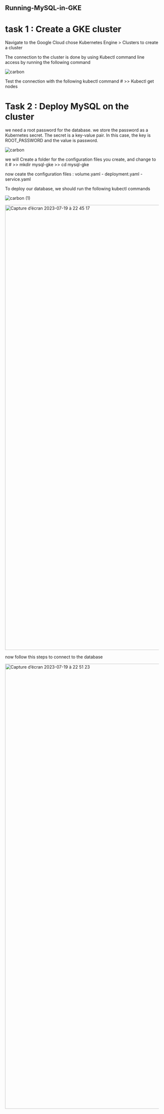 ## Running-MySQL-in-GKE
# task 1 : Create a GKE cluster

Navigate to the Google Cloud chose Kubernetes Engine > Clusters to create a cluster

The connection to the cluster is done by using Kubectl command line access by running the following command 

![carbon](https://github.com/Hayat-azelmat/Running-MySQL-in-GKE/assets/110396492/86802c82-30ea-43cc-bb78-ec630dd89b07)


Test the connection with the following kubectl command # >>  Kubectl get nodes 

# Task 2 : Deploy MySQL on the cluster

we need a root password for the database. we store the password as a Kubernetes secret. The secret is a key-value pair. In this case, the key is ROOT_PASSWORD and the value is password.

![carbon](https://github.com/Hayat-azelmat/Running-MySQL-in-GKE/assets/110396492/1285bc10-f567-4a82-9052-bcab7ada667b)


we will Create a folder for the configuration files you create, and change to it # >> mkdir mysql-gke >> cd mysql-gke

now ceate the configuration files : volume.yaml - deployment.yaml - service.yaml 


To deploy our database, we should run the following kubectl commands

![carbon (1)](https://github.com/Hayat-azelmat/Running-MySQL-in-GKE/assets/110396492/21a63338-5c36-4415-b83e-d804b963f18c)


<img width="1458" alt="Capture d’écran 2023-07-19 à 22 45 17" src="https://github.com/Hayat-azelmat/Running-MySQL-in-GKE/assets/110396492/167d2237-5d80-4f29-9fca-608bea240b01">


now follow this steps to connect to the database 

<img width="1458" alt="Capture d’écran 2023-07-19 à 22 51 23" src="https://github.com/Hayat-azelmat/Running-MySQL-in-GKE/assets/110396492/00c5beb0-bb31-4300-929e-a58517e29421">

